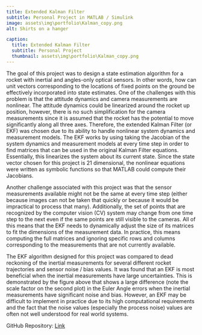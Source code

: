 ```yaml
---
title: Extended Kalman Filter
subtitle: Personal Project in MATLAB / Simulink
image: assets\img\portfolio\Kalman_copy.png
alt: Shirts on a hanger

caption:
  title: Extended Kalman Filter
  subtitle: Personal Project
  thumbnail: assets\img\portfolio\Kalman_copy.png
---
```


The goal of this project was to design a state estimation algorithm for a rocket with inertial and angles-only optical sensors. In other words, how can unit vectors corresponding to the locations of fixed points on the ground be effectively incorporated into state estimates. One of the challenges with this problem is that the attitude dynamics and camera measurements are nonlinear. The attitude dynamics could be linearized around the rocket up position, however, there is no such simplification for the camera measurements since it is assumed that the rocket has the potential to move significantly along all three axes. Therefore, the extended Kalman Filter (or EKF) was chosen due to its ability to handle nonlinear system dynamics and measurement models. The EKF works by using taking the Jacobian of the system dynamics and measurement models at every time step in order to find matrices that can be used in the original Kalman Filter equations. Essentially, this linearizes the system about its current state. Since the state vector chosen for this project is 21 dimensional, the nonlinear equations were written as symbolic functions so that MATLAB could compute their Jacobians.

Another challenge associated with this project was that the sensor measurements available might not be the same at every time step (either because images can not be taken that quickly or because it would be impractical to process that many). Additionally, the set of points that are recognized by the computer vision (CV) system may change from one time step to the next even if the same points are still visible to the cameras. All of this means that the EKF needs to dynamically adjust the size of its matrices to fit the dimensions of the measurement data. In practice, this means computing the full matrices and ignoring specific rows and columns corresponding to the measurements that are not currently available.

The EKF algorithm designed for this project was compared to dead reckoning of the inertial measurements for several different rocket trajectories and sensor noise / bias values. It was found that an EKF is most beneficial when the inertial measurements have large uncertainties. This is demonstrated by the figure above that shows a large difference (note the scale factor on the second plot) in the Euler Angle errors when the inertial measurements have significant noise and bias. However, an EKF may be difficult to implement in practice due to its high computational requirements and the fact that the noise values (especially the process noise) values are often not well understood for real world systems.

GitHub Repository: [Link](https://github.com/Hlpred/Kalman/tree/main)